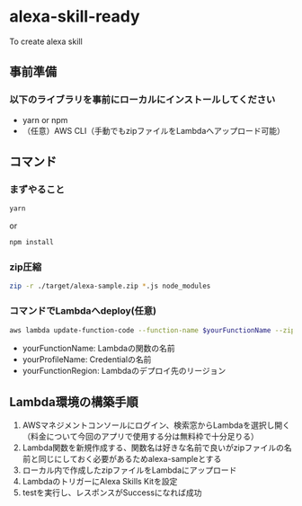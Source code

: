 # alexa-skill-ready
To create alexa skill

## 事前準備
### 以下のライブラリを事前にローカルにインストールしてください
- yarn or npm
- （任意）AWS CLI（手動でもzipファイルをLambdaへアップロード可能）

## コマンド
### まずやること
```bash
yarn
```
or 
```bash
npm install
```

### zip圧縮
```bash
zip -r ./target/alexa-sample.zip *.js node_modules
```

### コマンドでLambdaへdeploy(任意)
```bash
aws lambda update-function-code --function-name $yourFunctionName --zip-file fileb://target/alexa-sample.zip --profile $yourProfileName --region $yourFunctionRegion
```
- yourFunctionName: Lambdaの関数の名前
- yourProfileName: Credentialの名前
- yourFunctionRegion: Lambdaのデプロイ先のリージョン

## Lambda環境の構築手順
1. AWSマネジメントコンソールにログイン、検索窓からLambdaを選択し開く（料金について今回のアプリで使用する分は無料枠で十分足りる）
2. Lambda関数を新規作成する、関数名は好きな名前で良いがzipファイルの名前と同じにしておく必要があるためalexa-sampleとする
3. ローカル内で作成したzipファイルをLambdaにアップロード
4. LambdaのトリガーにAlexa Skills Kitを設定
5. testを実行し、レスポンスがSuccessになれば成功
